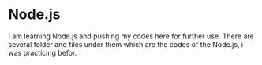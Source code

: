 # Node.js
I am learning Node.js and pushing my codes here for further use.
There are several folder and files under them which are the codes of the Node.js, i was practicing befor.
